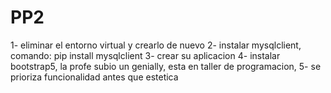# PP2
1- eliminar el entorno virtual y crearlo de nuevo
2- instalar mysqlclient, comando: pip install mysqlclient
3- crear su aplicacion
4- instalar bootstrap5, la profe subio un genially, esta en taller de programacion,
5- se prioriza funcionalidad antes que estetica

